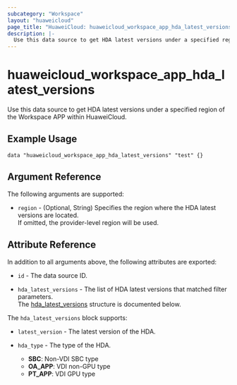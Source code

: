 ```yaml
---
subcategory: "Workspace"
layout: "huaweicloud"
page_title: "HuaweiCloud: huaweicloud_workspace_app_hda_latest_versions"
description: |-
  Use this data source to get HDA latest versions under a specified region of the Workspace APP within HuaweiCloud.
---
```


# huaweicloud_workspace_app_hda_latest_versions

Use this data source to get HDA latest versions under a specified region of the Workspace APP within HuaweiCloud.

## Example Usage

```hcl
data "huaweicloud_workspace_app_hda_latest_versions" "test" {}
```

## Argument Reference

The following arguments are supported:

* `region` - (Optional, String) Specifies the region where the HDA latest versions are located.  
  If omitted, the provider-level region will be used.

## Attribute Reference

In addition to all arguments above, the following attributes are exported:

* `id` - The data source ID.

* `hda_latest_versions` - The list of HDA latest versions that matched filter parameters.  
  The [hda_latest_versions](#workspace_app_hda_latest_versions) structure is documented below.

<a name="workspace_app_hda_latest_versions"></a>
The `hda_latest_versions` block supports:

* `latest_version` - The latest version of the HDA.

* `hda_type` - The type of the HDA.
  + **SBC**: Non-VDI SBC type
  + **OA_APP**: VDI non-GPU type
  + **PT_APP**: VDI GPU type
